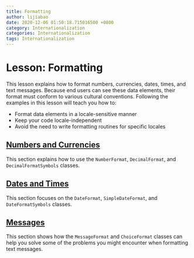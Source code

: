 ```yaml
---
title: Formatting
author: lijiabao
date: 2020-12-06 01:50:18.715016500 +0800
category: Internationalization
categories: Internationalization
tags: Internationalization
---
```


# Lesson: Formatting

This lesson explains how to format numbers, currencies, dates, times, and text messages. Because end users can see these data elements, their format must conform to various cultural conventions. Following the examples in this lesson will teach you how to:

- Format data elements in a locale-sensitive manner
- Keep your code locale-independent
- Avoid the need to write formatting routines for specific locales

## [Numbers and Currencies](numberintro.html)

This section explains how to use the `NumberFormat`, `DecimalFormat`, and `DecimalFormatSymbols` classes.

## [Dates and Times](dateintro.html)

This section focuses on the `DateFormat`, `SimpleDateFormat`, and `DateFormatSymbols` classes.

## [Messages](messageintro.html)

This section shows how the `MessageFormat` and `ChoiceFormat` classes can help you solve some of the problems you might encounter when formatting text messages.
